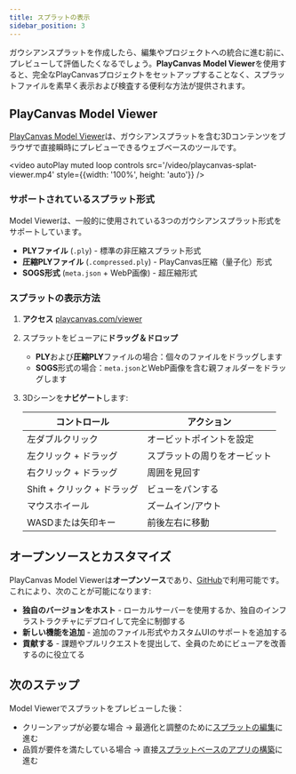 ```yaml
---
title: スプラットの表示
sidebar_position: 3
---
```


ガウシアンスプラットを作成したら、編集やプロジェクトへの統合に進む前に、プレビューして評価したくなるでしょう。**PlayCanvas Model Viewer**を使用すると、完全なPlayCanvasプロジェクトをセットアップすることなく、スプラットファイルを素早く表示および検査する便利な方法が提供されます。

## PlayCanvas Model Viewer

[PlayCanvas Model Viewer](https://playcanvas.com/viewer)は、ガウシアンスプラットを含む3Dコンテンツをブラウザで直接瞬時にプレビューできるウェブベースのツールです。

<video autoPlay muted loop controls src='/video/playcanvas-splat-viewer.mp4' style={{width: '100%', height: 'auto'}} />

### サポートされているスプラット形式

Model Viewerは、一般的に使用されている3つのガウシアンスプラット形式をサポートしています。

-   **PLYファイル** (`.ply`) - 標準の非圧縮スプラット形式
-   **圧縮PLYファイル** (`.compressed.ply`) - PlayCanvas圧縮（量子化）形式
-   **SOGS形式** (`meta.json` + WebP画像) - 超圧縮形式

### スプラットの表示方法

1.  **アクセス** [playcanvas.com/viewer](https://playcanvas.com/viewer)
2.  スプラットをビューアに**ドラッグ＆ドロップ**
    -   **PLY**および**圧縮PLY**ファイルの場合：個々のファイルをドラッグします
    -   **SOGS**形式の場合：`meta.json`とWebP画像を含む親フォルダーをドラッグします
3.  3Dシーンを**ナビゲート**します:

    | コントロール | アクション |
    |--------------|------------|
    | 左ダブルクリック | オービットポイントを設定 |
    | 左クリック + ドラッグ | スプラットの周りをオービット |
    | 右クリック + ドラッグ | 周囲を見回す |
    | Shift + クリック + ドラッグ | ビューをパンする |
    | マウスホイール | ズームイン/アウト |
    | WASDまたは矢印キー | 前後左右に移動 |

## オープンソースとカスタマイズ

PlayCanvas Model Viewerは**オープンソース**であり、[GitHub](https://github.com/playcanvas/model-viewer)で利用可能です。これにより、次のことが可能になります:

-   **独自のバージョンをホスト** - ローカルサーバーを使用するか、独自のインフラストラクチャにデプロイして完全に制御する
-   **新しい機能を追加** - 追加のファイル形式やカスタムUIのサポートを追加する
-   **貢献する** - 課題やプルリクエストを提出して、全員のためにビューアを改善するのに役立てる

## 次のステップ

Model Viewerでスプラットをプレビューした後：

-   クリーンアップが必要な場合 → 最適化と調整のために[スプラットの編集](../editing)に進む
-   品質が要件を満たしている場合 → 直接[スプラットベースのアプリの構築](../building)に進む
